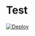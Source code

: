 # Test

[![Deploy](https://www.herokucdn.com/deploy/button.svg)](https://heroku.com/deploy?template=https://github.com/EvaMariaBot)</br>
